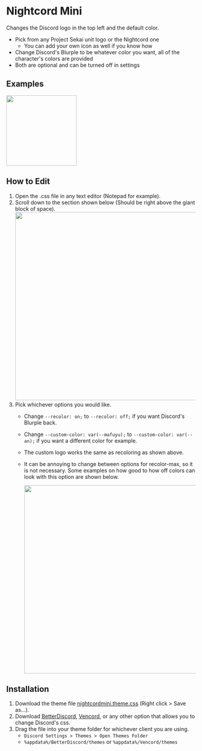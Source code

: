 # Nightcord Mini

Changes the Discord logo in the top left and the default color.
- Pick from any Project Sekai unit logo or the Nightcord one
    - You can add your own icon as well if you know how
- Change Discord's Blurple to be whatever color you want, all of the character's colors are provided 
- Both are optional and can be turned off in settings

## Examples
<img height=187 src="https://dabluee.github.io/discord-themes/prsk/assets/logoexample.png">

## How to Edit
1. Open the .css file in any text editor (Notepad for example).
2. Scroll down to the section shown below (Should be right above the giant block of space).
    <img width=500 src="https://dabluee.github.io/discord-themes/prsk/assets/nightcordoptions.png">
3. Pick whichever options you would like.
    - Change `--recolor: on;` to `--recolor: off;` if you want Discord's Blurple back.
    - Change `--custom-color: var(--mafuyu);` to `--custom-color: var(--an);` if you want a different color for example.
    - The custom logo works the same as recoloring as shown above.
    - It can be annoying to change between options for recolor-max, so it is not necessary. Some examples on how good to how off colors can look with this option are shown below.

        <img width=500 src="https://dabluee.github.io/discord-themes/prsk/assets/blurpleexample.png">

## Installation

1. Download the theme file [nightcordmini.theme.css](https://raw.githubusercontent.com/dabluee/discord-themes/refs/heads/main/prsk/nightcordmini.theme.css) (Right click > Save as...).
2. Download [BetterDiscord](https://betterdiscord.app/), [Vencord](https://vencord.dev/), or any other option that allows you to change Discord's css.
2. Drag the file into your theme folder for whichever client you are using.
    - `Discord Settings > Themes > Open Themes Folder`
    - `%appdata%/BetterDiscord/themes` or `%appdata%/Vencord/themes`
